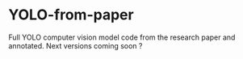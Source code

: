 # YOLO-from-paper
Full YOLO computer vision model code from the research paper and annotated. Next versions coming soon ?
